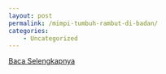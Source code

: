 ```yaml
---
layout: post
permalink: /mimpi-tumbuh-rambut-di-badan/
categories:
    - Uncategorized
---
```


[Baca Selengkapnya](/05)